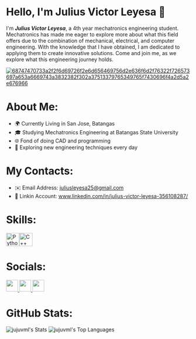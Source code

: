 # Hello, I'm Julius Victor Leyesa 👋
I'm _**Julius Victor Leyesa**_, a 4th year mechatronics engineering student. Mechatronics has made me eager to explore more about what this field offers due to the combination of mechanical, electrical, and computer engineering. With the knowledge that I have obtained, I am dedicated to applying them to create innovative solutions. Come and join me, as we explore what this engineering journey holds.


[![68747470733a2f2f6d69726f2e6d656469756d2e636f6d2f76322f726573697a653a6669743a3832382f302a37513379765349765f7430696f4a2d5a2e676966](https://github.com/jujuvml/jujuvml/assets/143612018/47a60228-4bc6-49d9-ac55-2d34b207c19a)](https://camo.githubusercontent.com/cd833befa98b97eaf4a45f4e85ec64453e9bdf1f134f8f1592d583911b7c7d7c/68747470733a2f2f6d69726f2e6d656469756d2e636f6d2f76322f726573697a653a6669743a3832382f302a37513379765349765f7430696f4a2d5a2e676966)

# About Me:
* 🌍 Currently Living in San Jose, Batangas
* 🎓 Studying Mechatronics Engineering at Batangas State University
* 🌐 Fond of doing CAD and programming
* 🌱 Exploring new engineering techniques every day


# My Contacts:
* ✉️ Email Address: [juliusleyesa25@gmail.com](mailto:juliusleyesa25@gmail.com)
* 💼 Linkin Account: www.linkedin.com/in/julius-victor-leyesa-356108287/

# Skills:

<p align="left">
<a href="https://www.python.org/" target="_blank" rel="noreferrer"><img src="https://raw.githubusercontent.com/danielcranney/readme-generator/main/public/icons/skills/python-colored.svg" width="36" height="36" alt="Python" /></a><a href="https://docs.microsoft.com/en-us/cpp/?view=msvc-170" target="_blank" rel="noreferrer"><img src="https://raw.githubusercontent.com/danielcranney/readme-generator/main/public/icons/skills/cplusplus-colored.svg" width="36" height="36" alt="C++" /></a>
</p>

# Socials:

<p align="left"> <a href="https://www.facebook.com/julius.victor.leyesa/" target="_blank" rel="noreferrer"> <picture> <source media="(prefers-color-scheme: dark)" srcset="undefined" /> <source media="(prefers-color-scheme: light)" srcset="https://raw.githubusercontent.com/danielcranney/readme-generator/main/public/icons/socials/facebook.svg" /> <img src="https://raw.githubusercontent.com/danielcranney/readme-generator/main/public/icons/socials/facebook.svg" width="32" height="32" /> </picture> </a> <a href="https://www.github.com/jujuvml" target="_blank" rel="noreferrer"> <picture> <source media="(prefers-color-scheme: dark)" srcset="https://raw.githubusercontent.com/danielcranney/readme-generator/main/public/icons/socials/github-dark.svg" /> <source media="(prefers-color-scheme: light)" srcset="https://raw.githubusercontent.com/danielcranney/readme-generator/main/public/icons/socials/github.svg" /> <img src="https://raw.githubusercontent.com/danielcranney/readme-generator/main/public/icons/socials/github.svg" width="32" height="32" /> </picture> </a> <a href="https://www.linkedin.com/in/julius-victor-leyesa-356108287/" target="_blank" rel="noreferrer"> <picture> <source media="(prefers-color-scheme: dark)" srcset="undefined" /> <source media="(prefers-color-scheme: light)" srcset="https://raw.githubusercontent.com/danielcranney/readme-generator/main/public/icons/socials/linkedin.svg" /> <img src="https://raw.githubusercontent.com/danielcranney/readme-generator/main/public/icons/socials/linkedin.svg" width="32" height="32" /> </picture> </a></p>

# GitHub Stats:
![jujuvml's Stats](https://github-readme-stats.vercel.app/api?username=jujuvml&theme=merko&show_icons=true&hide_border=true&count_private=false)
![jujuvml's Top Languages](https://github-readme-stats.vercel.app/api/top-langs/?username=jujuvml&theme=merko&show_icons=true&hide_border=true&layout=compact)
